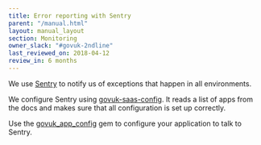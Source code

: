 ```yaml
---
title: Error reporting with Sentry
parent: "/manual.html"
layout: manual_layout
section: Monitoring
owner_slack: "#govuk-2ndline"
last_reviewed_on: 2018-04-12
review_in: 6 months
---
```


We use [Sentry][] to notify us of exceptions that happen in all environments.

We configure Sentry using [govuk-saas-config][]. It reads a list of apps from the docs and makes sure that all configuration is set up correctly.

Use the [govuk_app_config][] gem to configure your application to talk to Sentry.

[Sentry]: https://sentry.io/govuk
[govuk-saas-config]: https://github.com/alphagov/govuk-saas-config
[govuk_app_config]: https://github.com/alphagov/govuk_app_config
